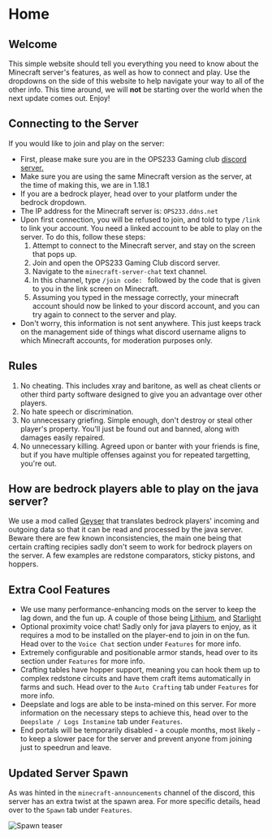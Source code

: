 # Home

## Welcome

This simple website should tell you everything you need to know about the Minecraft server's features, as well as how to connect and play. Use the dropdowns on the side of this website to help navigate your way to all of the other info. This time around, we will **not** be starting over the world when the next update comes out. Enjoy!

## Connecting to the Server

If you would like to join and play on the server:

- First, please make sure you are in the OPS233 Gaming club [discord server.](https://discord.gg/sa6EMFHMXS)
- Make sure you are using the same Minecraft version as the server, at the time of making this, we are in 1.18.1
- If you are a bedrock player, head over to your platform under the bedrock dropdown.
- The IP address for the Minecraft server is: `OPS233.ddns.net`
- Upon first connection, you will be refused to join, and told to type `/link` to link your account. You need a linked account to be able to play on the server. To do this, follow these steps:
    1. Attempt to connect to the Minecraft server, and stay on the screen that pops up.
    2. Join and open the OPS233 Gaming Club discord server.
    3. Navigate to the `minecraft-server-chat` text channel.
    4. In this channel, type `/join code: ` followed by the code that is given to you in the link screen on Minecraft.
    5. Assuming you typed in the message correctly, your minecraft account should now be linked to your discord account, and you can try again to connect to the server and play.
- Don't worry, this information is not sent anywhere. This just keeps track on the management side of things what discord username aligns to which Minecraft accounts, for moderation purposes only.

## Rules

1. No cheating. This includes xray and baritone, as well as cheat clients or other third party software designed to give you an advantage over other players.
2. No hate speech or discrimination.
3. No unnecessary griefing. Simple enough, don't destroy or steal other player's property. You'll just be found out and banned, along with damages easily repaired.
4. No unnecessary killing. Agreed upon or banter with your friends is fine, but if you have multiple offenses against you for repeated targetting, you're out.

## How are bedrock players able to play on the java server?

We use a mod called [Geyser](https://geysermc.org/) that translates bedrock players' incoming and outgoing data so that it can be read and processed by the java server.
Beware there are few known inconsistencies, the main one being that certain crafting recipies sadly don't seem to work for bedrock players on the server. A few examples are redstone comparators, sticky pistons, and hoppers.

## Extra Cool Features

- We use many performance-enhancing mods on the server to keep the lag down, and the fun up. A couple of those being [Lithium](https://github.com/CaffeineMC/lithium-fabric), and [Starlight](https://github.com/PaperMC/Starlight)
- Optional proximity voice chat! Sadly only for java players to enjoy, as it requires a mod to be installed on the player-end to join in on the fun. Head over to the `Voice Chat` section under `Features` for more info.
- Extremely configurable and positionable armor stands, head over to its section under `Features` for more info.
- Crafting tables have hopper support, meaning you can hook them up to complex redstone circuits and have them craft items automatically in farms and such. Head over to the `Auto Crafting` tab under `Features` for more info.
- Deepslate and logs are able to be insta-mined on this server. For more information on the necessary steps to achieve this, head over to the `Deepslate / Logs Instamine` tab under `Features`.
- End portals will be temporarily disabled - a couple months, most likely - to keep a slower pace for the server and prevent anyone from joining just to speedrun and leave.

## Updated Server Spawn

As was hinted in the `minecraft-announcements` channel of the discord, this server has an extra twist at the spawn area. For more specific details, head over to the `Spawn` tab under `Features`.

![Spawn teaser](../assets/server_spawn_01.png)
